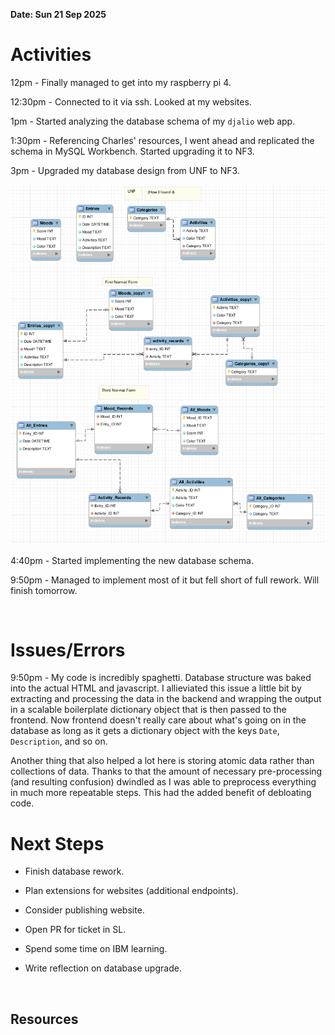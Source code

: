 **Date: Sun 21 Sep 2025**<br>

# Activities

12pm - Finally managed to get into my raspberry pi 4. 

12:30pm - Connected to it via ssh. Looked at my websites.

1pm - Started analyzing the database schema of my `djalio` web app.

1:30pm - Referencing Charles' resources, I went ahead and replicated the schema in MySQL Workbench. Started upgrading it to NF3.

3pm - Upgraded my database design from UNF to NF3.

![Screenshot from 2025-09-21 15-14-37.png](../assets/29430245180b197ac1b12d7bb0701c496aaaf22b.png)

4:40pm - Started implementing the new database schema.

9:50pm - Managed to implement most of it but fell short of full rework. Will finish tomorrow.

<br>

# Issues/Errors

9:50pm - My code is incredibly spaghetti. Database structure was baked into the actual HTML and javascript. I allieviated this issue a little bit by extracting and processing the data in the backend and wrapping the output in a scalable boilerplate dictionary object that is then passed to the frontend. Now frontend doesn't really care about what's going on in the database as long as it gets a dictionary object with the keys `Date`, `Description`, and so on.

Another thing that also helped a lot here is storing atomic data rather than collections of data. Thanks to that the amount of necessary pre-processing (and resulting confusion) dwindled as I was able to preprocess everything in much more repeatable steps. This had the added benefit of debloating code.

# Next Steps

* Finish database rework.

* Plan extensions for websites (additional endpoints).

* Consider publishing website.

* Open PR for ticket in SL.

* Spend some time on IBM learning.

* Write reflection on database upgrade.

<br>

## Resources

<br>
